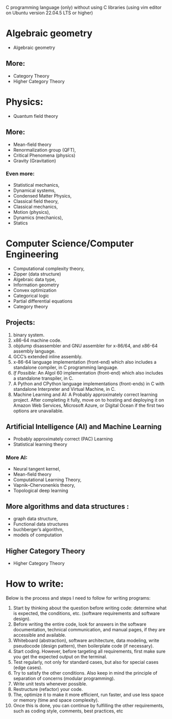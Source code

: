 C programming language (only) without using C libraries (using vim editor on Ubuntu version 22.04.5 LTS or higher)

# Algebraic geometry
- Algebraic geometry
## More:
- Category Theory
- Higher Category Theory 

# Physics:
- Quantum field theory
## More:
- Mean-field theory
- Renormalization group (QFT), 
- Critical Phenomena (physics)
- Gravity (Gravitation)
### Even more:
- Statistical mechanics, 
- Dynamical systems, 
- Condensed Matter Physics, 
- Classical field theory, 
- Classical mechanics, 
- Motion (physics), 
- Dynamics (mechanics), 
- Statics

# Computer Science/Computer Engineering
- Computational complexity theory,
- Zipper (data structure)
- Algebraic data type, 
- Information geometry 
- Convex optimization 
- Categorical logic
- Partial differential equations
- Category theory

## Projects:
1. binary system. 
2. x86-64 machine code. 
3. objdump disassembler and GNU assembler for x-86/64, and x86-64 assembly language. 
4. GCC’s extended inline assembly.
5. x-86-64 language implementation (front-end) which also includes a standalone compiler, in C programming language. 
6. *If Possible*: An Algol 60 implementation (front-end) which also includes a standalone transpiler, in C. 
7. A Python and CPython language implementations (front-ends) in C with standalone Interpreter and Virtual Machine, in C.   
8. Machine Learning and AI: A Probably approximately correct learning project. After completing it fully, move on to hosting and deploying it on Amazon Web Services, Microsoft Azure, or Digital Ocean if the first two options are unavailable.


## Artificial Intelligence (AI) and Machine Learning
- Probably approximately correct (PAC) Learning
- Statistical learning theory

### More AI:
- Neural tangent kernel, 
- Mean-field theory
- Computational Learning Theory, 
- Vapnik–Chervonenkis theory,  
- Topological deep learning

## More algorithms and data structures :
- graph data structure,
- Functional data structures
- buchberger’s algorithm, 
- models of computation

## Higher Category Theory 
- Higher Category Theory 

# How to write:

Below is the process and steps I need to follow for writing programs: 
1. Start by thinking about the question before writing code: determine what is expected, the conditions, etc. (software requirements and software design). 
2. Before writing the entire code, look for answers in the software documentation, technical communication, and manual pages, if they are accessible and available. 
3. Whiteboard (abstraction), software architecture, data modeling, write pseudocode (design pattern), then boilerplate code (if necessary). 
4. Start coding. However, before targeting all requirements, first make sure you get the expected output on the terminal. 
5. Test regularly, not only for standard cases, but also for special cases (edge cases). 
6. Try to satisfy the other conditions. Also keep in mind the principle of separation of concerns (modular programming). 
7. Write unit tests whenever possible. 
8. Restructure (refactor) your code. 
9. The, optimize it to make it more efficient, run faster, and use less space or memory (time and space complexity). 
10. Once this is done, you can continue by fulfilling the other requirements, such as coding style, comments, best practices, etc

